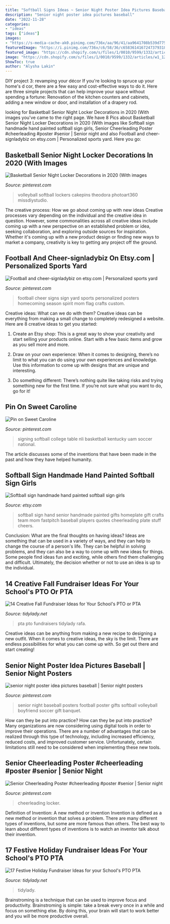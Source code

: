 ```yaml
---
title: "Softball Signs Ideas ~ Senior Night Poster Idea Pictures Baseball"
description: "Senior night poster idea pictures baseball"
date: "2022-11-28"
categories:
- "ideas"
tags: ["ideas"]
images:
- "https://s-media-cache-ak0.pinimg.com/736x/aa/96/41/aa9641708b539d7750727f46af90b9ba.jpg"
featuredImage: "https://i.pinimg.com/736x/c6/58/36/c658361416724737931883cdc0c28e7f.jpg"
featured_image: "https://cdn.shopify.com/s/files/1/0010/9599/1332/articles/w1_1200x1200.png?v=1573749640"
image: "https://cdn.shopify.com/s/files/1/0010/9599/1332/articles/w1_1200x1200.png?v=1573749640"
ShowToc: true
author: "Alysha Lakin"
---
```



DIY project 3: revamping your décor
If you're looking to spruce up your home's d cor, there are a few easy and cost-effective ways to do it. Here are three simple projects that can help improve your space without spending a fortune: Renovation of the kitchen counters and cabinets, adding a new window or door, and installation of a drapery rod.

	

		
looking for Basketball Senior Night Locker Decorations in 2020 (With images you've came to the right page. We have 8 Pics about Basketball Senior Night Locker Decorations in 2020 (With images like Softball sign handmade hand painted softball sign girls, Senior Cheerleading Poster #cheerleading #poster #senior | Senior night and also Football and cheer-signladybiz on etsy.com | Personalized sports yard. Here you go:
		
    
## Basketball Senior Night Locker Decorations In 2020 (With Images

<img loading=lazy src="https://i.pinimg.com/originals/ad/10/91/ad1091bfdc3b37a1c23328f858e89352.jpg" onerror="this.onerror=null;this.src='https://tse1.mm.bing.net/th?id=OIP.NBDKmtcffNPCq21ewqaw1AHaLF&amp;pid=15.1';" alt="Basketball Senior Night Locker Decorations in 2020 (With images">

_Source: pinterest.com_

>volleyball softball lockers cakepins theodora photoart360 missdiystudio. 

	

The creative process: How we go about coming up with new ideas
Creative processes vary depending on the individual and the creative idea in question. However, some commonalities across all creative ideas include coming up with a new perspective on an established problem or idea, seeking collaboration, and exploring outside sources for inspiration. Whether it's coming up with a new product design or finding new ways to market a company, creativity is key to getting any project off the ground.

    
## Football And Cheer-signladybiz On Etsy.com | Personalized Sports Yard

<img loading=lazy src="https://s-media-cache-ak0.pinimg.com/736x/aa/96/41/aa9641708b539d7750727f46af90b9ba.jpg" onerror="this.onerror=null;this.src='https://tse3.mm.bing.net/th?id=OIP.fnYPJeiJ5rpmCV8fg4JZEAHaLH&amp;pid=15.1';" alt="Football and cheer-signladybiz on etsy.com | Personalized sports yard">

_Source: pinterest.com_

>football cheer signs sign yard sports personalized posters homecoming season spirit mom flag crafts custom. 

	

Creative ideas: What can we do with them?
Creative ideas can be everything from making a small change to completely redesigned a website. Here are 8 creative ideas to get you started:
1. Create an Etsy shop: This is a great way to show your creativity and start selling your products online. Start with a few basic items and grow as you sell more and more.

2. Draw on your own experience: When it comes to designing, there’s no limit to what you can do using your own experiences and knowledge. Use this information to come up with designs that are unique and interesting.

3. Do something different: There’s nothing quite like taking risks and trying something new for the first time. If you’re not sure what you want to do, go for it!

    
## Pin On Sweet Caroline

<img loading=lazy src="https://i.pinimg.com/736x/56/31/3f/56313fe881a7eef33071b0f77404c4e1.jpg" onerror="this.onerror=null;this.src='https://tse1.mm.bing.net/th?id=OIP.z-8817mT5_1RoyErpsJjdgHaNK&amp;pid=15.1';" alt="Pin on Sweet Caroline">

_Source: pinterest.com_

>signing softball college table nli basketball kentucky uam soccer national. 

	

The article discusses some of the inventions that have been made in the past and how they have helped humanity.

    
## Softball Sign Handmade Hand Painted Softball Sign Girls

<img loading=lazy src="https://img0.etsystatic.com/139/0/10631365/il_570xN.864025756_mzni.jpg" onerror="this.onerror=null;this.src='https://tse4.mm.bing.net/th?id=OIP.9VcdWnbLbGexP0MjUbZghgHaNL&amp;pid=15.1';" alt="Softball sign handmade hand painted softball sign girls">

_Source: etsy.com_

>softball sign hand senior handmade painted gifts homeplate gift crafts team mom fastpitch baseball players quotes cheerleading plate stuff cheers. 

	

Conclusion: What are the final thoughts on having ideas?
Ideas are something that can be used in a variety of ways, and they can help to change the course of a person's life. They can be helpful in solving problems, and they can also be a way to come up with new ideas for things. Some people find ideas fun and exciting, while others find them challenging and difficult. Ultimately, the decision whether or not to use an idea is up to the individual.

    
## 14 Creative Fall Fundraiser Ideas For Your School&#039;s PTO Or PTA

<img loading=lazy src="http://cdn.shopify.com/s/files/1/0010/9599/1332/articles/FALLBLOG_1200x1200.jpg?v=1567015277" onerror="this.onerror=null;this.src='https://tse2.mm.bing.net/th?id=OIP.OrcbWJ5Bv55U3CRxmW9M_QHaLH&amp;pid=15.1';" alt="14 Creative Fall Fundraiser Ideas for Your School&#039;s PTO or PTA">

_Source: tidylady.net_

>pta pto fundraisers tidylady rafa. 

	

Creative ideas can be anything from making a new recipe to designing a new outfit. When it comes to creative ideas, the sky is the limit. There are endless possibilities for what you can come up with. So get out there and start creating!

    
## Senior Night Poster Idea Pictures Baseball | Senior Night Posters

<img loading=lazy src="https://i.pinimg.com/736x/c6/58/36/c658361416724737931883cdc0c28e7f.jpg" onerror="this.onerror=null;this.src='https://tse1.mm.bing.net/th?id=OIP.n8nojgGG06KbwcN9y4Q5WwHaNK&amp;pid=15.1';" alt="senior night poster idea pictures baseball | Senior night posters">

_Source: pinterest.com_

>senior night baseball posters football poster gifts softball volleyball boyfriend soccer gift banquet. 

	

How can they be put into practice?
How can they be put into practice? Many organizations are now considering using digital tools in order to improve their operations.  There are a number of advantages that can be realized through this type of technology, including increased efficiency, reduced costs, and improved customer service. Unfortunately, certain limitations still need to be considered when implementing these new tools.

    
## Senior Cheerleading Poster #cheerleading #poster #senior | Senior Night

<img loading=lazy src="https://i.pinimg.com/originals/37/7a/64/377a64c94adffbc063dd77142043c86b.jpg" onerror="this.onerror=null;this.src='https://tse1.mm.bing.net/th?id=OIP.GOZdrFKjuWNrT_9dryOQagHaLO&amp;pid=15.1';" alt="Senior Cheerleading Poster #cheerleading #poster #senior | Senior night">

_Source: pinterest.com_

>cheerleading locker. 

	

Definition of Invention: A new method or invention
Invention is defined as a new method or invention that solves a problem. There are many different types of inventions, but some are more famous than others. The best way to learn about different types of inventions is to watch an inventor talk about their invention.

    
## 17 Festive Holiday Fundraiser Ideas For Your School&#039;s PTO PTA

<img loading=lazy src="https://cdn.shopify.com/s/files/1/0010/9599/1332/articles/w1_1200x1200.png?v=1573749640" onerror="this.onerror=null;this.src='https://tse4.mm.bing.net/th?id=OIP.oSxza34zy74zw4aIcP8jmAHaLH&amp;pid=15.1';" alt="17 Festive Holiday Fundraiser Ideas for your School&#039;s PTO PTA">

_Source: tidylady.net_

>tidylady. 

	

Brainstroming is a technique that can be used to improve focus and productivity. Brainstroming is simple: take a break every once in a while and focus on something else. By doing this, your brain will start to work better and you will be more productive overall.

